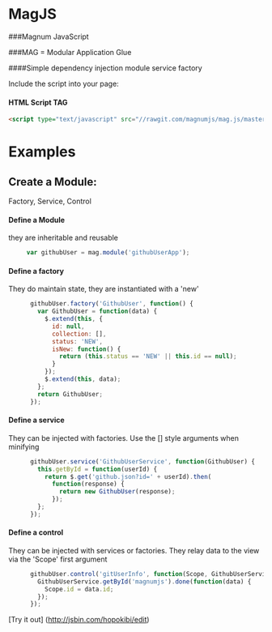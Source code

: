 MagJS
======

###Magnum JavaScript

###MAG = Modular Application Glue

####Simple dependency injection module service factory

Include the script into your page:
#### HTML Script TAG
```html
<script type="text/javascript" src="//rawgit.com/magnumjs/mag.js/master/dist/mag.full-0.2.min.js"></script>
```

# Examples

## Create a Module:

Factory, Service, Control
#### Define a Module
they are inheritable and reusable
```javascript
     var githubUser = mag.module('githubUserApp');
```
#### Define a factory
They do maintain state, they are instantiated with a 'new'
```javascript
      githubUser.factory('GithubUser', function() {
        var GithubUser = function(data) {
          $.extend(this, {
            id: null,
            collection: [],
            status: 'NEW',
            isNew: function() {
              return (this.status == 'NEW' || this.id == null);
            }
          });
          $.extend(this, data);
        };
        return GithubUser;
      });
```

#### Define a service
They can be injected with factories. Use the [] style arguments when minifying
```javascript
      githubUser.service('GithubUserService', function(GithubUser) {
        this.getById = function(userId) {
          return $.get('github.json?id=' + userId).then(
            function(response) {
              return new GithubUser(response);
            });
        };
      });
```
#### Define a control
They can be injected with services or factories.
They relay data to the view via the 'Scope' first argument
```javascript
      githubUser.control('gitUserInfo', function(Scope, GithubUserService) {
        GithubUserService.getById('magnumjs').done(function(data) {
          Scope.id = data.id;
        });
      });
```
[Try it out] (http://jsbin.com/hopokibi/edit)

<!-- <a href="http://plnkr.co/edit/zNI2IPbnd1P9omp9LcP6?p=preview">Plunker</a>
-->
<!--
<a class="jsbin-embed" href="http://jsbin.com/esovum/1/embed?live">JS Bin</a><script src="http://static.jsbin.com/js/embed.js"></script>


https://rawgithub.com/magnumjs/mag.js/master/index.html

PlayBox
------------------------
http://jsbin.com/uGugOKo/17/edit
-->

